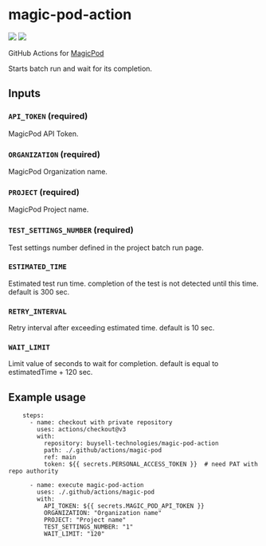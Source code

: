 # magic-pod-action

![](https://img.shields.io/github/package-json/v/buysell-technologies/magic-pod-action)
![](https://img.shields.io/github/license/buysell-technologies/magic-pod-action)

GitHub Actions for [MagicPod](https://magicpod.com/)

Starts batch run and wait for its completion.

## Inputs

### `API_TOKEN` (required)

MagicPod API Token.

### `ORGANIZATION` (required)

MagicPod Organization name.

### `PROJECT` (required)

MagicPod Project name.

### `TEST_SETTINGS_NUMBER` (required)

Test settings number defined in the project batch run page. 

### `ESTIMATED_TIME`

Estimated test run time. completion of the test is not detected until this time. default is 300 sec.

### `RETRY_INTERVAL`

Retry interval after exceeding estimated time. default is 10 sec.

### `WAIT_LIMIT`

Limit value of seconds to wait for completion. default is equal to estimatedTime + 120 sec.


## Example usage

```
    steps:
      - name: checkout with private repository
        uses: actions/checkout@v3
        with:
          repository: buysell-technologies/magic-pod-action
          path: ./.github/actions/magic-pod
          ref: main
          token: ${{ secrets.PERSONAL_ACCESS_TOKEN }}  # need PAT with repo authority

      - name: execute magic-pod-action
        uses: ./.github/actions/magic-pod
        with:
          API_TOKEN: ${{ secrets.MAGIC_POD_API_TOKEN }}
          ORGANIZATION: "Organization name"
          PROJECT: "Project name"
          TEST_SETTINGS_NUMBER: "1"
          WAIT_LIMIT: "120"
```
